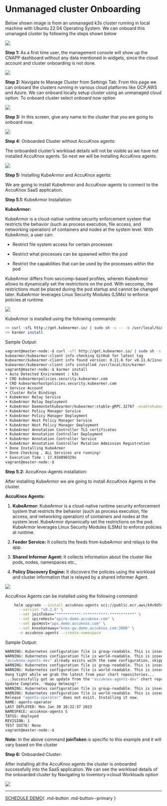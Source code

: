 

# **Unmanaged cluster Onboarding**

Below shown image is from an unmanaged k3s cluster running in local machine with Ubuntu 22.04 Operating System. We can onboard this umanaged cluster by following the steps shown below

![](images/k3s.png)

**Step 1:** As a first time user, the management console will show up the CNAPP dashboard without any data mentioned in widgets, since the cloud account and cluster onboarding is not done.

![](images/cnapp-dashboard.png)

**Step 2:** Navigate to Manage Cluster from Settings Tab:
From this page we can onboard the clusters running in various cloud platforms like GCP,AWS and Azure. We can onboard locally setup cluster using an unmanaged cloud option. To onboard cluster select *onboard now* option

![](images/cluster-onboarding-1.png)

**Step 3:** In this screen, give any name to the cluster that you are going to onboard now.

![](images/cluster-onboarding-2.png)

**Step 4:** Onboarded Cluster without AccuKnox agents:

The onboarded cluster’s workload details will not be visible as we have not installed AccuKnox agents. So next we will be installing AccuKnox agents.

![](images/cluster-onboarding-3.png)

**Step 5:** Installing KubeArmor and AccuKnox agents:

We are going to install KubeArmor and AccuKnox-agents to connect to the AccuKnox SaaS application.

**Step 5.1:** KubeArmor Installation:

**KubeArmor:**

KubeArmor is a cloud-native runtime security enforcement system that restricts the behavior (such as process execution, file access, and networking operation) of containers and nodes at the system level. With KubeArmor, a user can:

+ Restrict file system access for certain processes

+ Restrict what processes can be spawned within the pod

+ Restrict the capabilities that can be used by the processes within the pod

KubeArmor differs from seccomp-based profiles, wherein KubeArmor allows to dynamically set the restrictions on the pod. With seccomp, the restrictions must be placed during the pod startup and cannot be changed later. KubeArmor leverages Linux Security Modules (LSMs) to enforce policies at runtime.

![](images/cluster-onboarding-4.png)

KubeArmor is installed using the following commands:

```bash
>> curl -sfL http://get.kubearmor.io/ | sudo sh -s -- -b /usr/local/bin
>> karmor install
```

Sample Output:

```sh
vagrant@master-node:-$ curl -sfl http://get.kubearmor.io/ | sudo sh -s -- -b /usr/local/bin
kubearmor/kubearmor-client info checking GitHub for latest tag
kubearmor/kubearmor-client info found version: 0.11.6 for v0.11.6/1inux/amd64
kubearmor/kubearmor-client info installed /usr/local/bin/karmor
vagrant@master-node:-$ karmor install
• Auto Detected Environment : k3s
• CRD kubearmorpolicies.security.kubearmor.com
• CRD kubearmorhostpolicies.security.kubearmor.com
• Service Account
• Cluster Role Bindings
• KubeArmor Relay Service
• KubeArmor Relay Deployment
• KubeArmor DaemonSetkubearmor/kubearmor:stable-gRPC.32767 -enablekubeArmorHostPolicy
• KubeArmor Policy Manager Service
• KubeArmor Policy Manager Deployment
• KubeArmor Host Policy Manager Service
• KubeArmor Host Policy Manager Deployment
• KubeArmor Annotation Controller TLS certificates
• KubeArmor Annotation Controller Deployment
• KubeArmor Annotation Controller Service
• KubeArmor Annotation Controller Mutation Admission Registration
• Done Installing KubeArmor
• Done Checking , ALL Services are running!
• Execution Time : 17.934890329s
vagrant@master-node:-$
```

**Step 5.2:** AccuKnox-Agents installation:

After installing KubeArmor we are going to install AccuKnox Agents in the cluster.

**AccuKnox Agents:**

1. **KubeArmor:**  KubeArmor is a cloud-native runtime security enforcement system that restricts the behavior (such as process execution, file access, and networking operation) of containers and nodes at the system level. KubeArmor dynamically set the restrictions on the pod. KubeArmor leverages Linux Security Modules (LSMs) to enforce policies at runtime.

2. **Feeder Service:** It collects the feeds from kubeArmor and relays to the app.

3. **Shared Informer Agent:** It collects information about the cluster like pods, nodes, namespaces etc.,

4. **Policy Discovery Engine:** It discovers the policies using the workload and cluster information that is relayed by a shared informer Agent.

![](images/cluster-onboarding-6.png)

AccuKnox Agents can be installed using the following command:

```bash
    helm upgrade --install accuknox-agents oci://public.ecr.aws/k9v9d5v2/accuknox-agents \
      --version "v0.2.6" \
      --set joinToken="***********-***********-***********" \
      --set spireHost="spire.demo.accuknox.com" \
      --set ppsHost="pps.demo.accuknox.com" \
      --set knoxGateway="knox-gw.demo.accuknox.com:3000" \
      -n accuknox-agents --create-namespace
```

Sample Output:

```sh
WARNING: Kubernetes configuration file is group-readable. This is insecure. Location: /home/vagrant/.kube/config
WARNING: Kubernetes configuration file is world-readable. This is insecure. Location: /home/vagrant/.kube/config
"accuknox-agents-dev" already exists with the same configuration, skipping
WARNING: Kubernetes configuration file is group-readable. This is insecure. Location: /home/vagrant/.kube/config
WARNING: Kubernetes configuration file is world-readable. This is insecure. Location: /home/vagrant/.kube/config
Hang tight while we grab the latest from your chart repositories...
...Successfully got an update from the "accuknox-agents-dev" chart repository
Update Complete. *Happy Helming!*
WARNING: Kubernetes configuration file is group-readable. This is insecure. Location: /home/vagrant/.kube/config
WARNING: Kubernetes configuration file is world-readable. This is insecure. Location: /home/vagrant/.kube/config
Release "agents-operator" does not exist. Installing it now.
NAME: agents-operator
LAST DEPLOYED: Mon Jan 30 10:22:37 2023
NAMESPACE: accuknox-agents S
TATUS: deployed
REVISION: 1
TEST SUITE: None
vagrant@master-node:-$
```

**Note:** In the above command **joinToken**  is specific to this example and it will vary based on the cluster

**Step 6:** Onboarded Cluster:

After installing all the AccuKnox agents the cluster is onboarded successfully into the SaaS application. We can see the workload details of the onboarded cluster by Navigating to Inventory->cloud Workloads option

![](images/cluster-onboarding-8.png)


  - - -
[SCHEDULE DEMO](https://www.accuknox.com/contact-us){ .md-button .md-button--primary }
